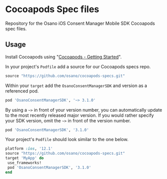 # Cocoapods Spec files

Repository for the Osano iOS Consent Manager Mobile SDK Cocoapods spec files.

## Usage

Install Cocoapods using "[Cocoapods - Getting Started](https://guides.cocoapods.org/using/getting-started.html)".

In your project's `Podfile` add a source for our Cocoapods specs repo.

```Ruby
source "https://github.com/osano/cocoapods-specs.git"
```

Within your `target` add the `OsanoConsentManagerSDK` and version as a referenced pod.

```Ruby
pod 'OsanoConsentManagerSDK', '~> 3.1.0'
```

By using a `~>` in front of your version number, you can automatically update to the most recently released major version. If you would rather specify your SDK version, omit the `~>` in front of the version number.

```Ruby
pod 'OsanoConsentManagerSDK', '3.1.0'
```

Your project's `Podfile` should look similar to the one below.

```Ruby
platform :ios, '12.1'
source "https://github.com/osano/cocoapods-specs.git"
target 'MyApp' do
 use_frameworks!
 pod 'OsanoConsentManagerSDK', '3.1.0'
end
```
